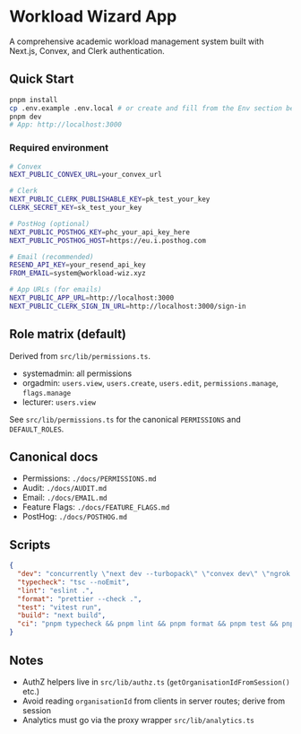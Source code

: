 # Workload Wizard App

A comprehensive academic workload management system built with Next.js, Convex, and Clerk authentication.

## Quick Start

```bash
pnpm install
cp .env.example .env.local # or create and fill from the Env section below
pnpm dev
# App: http://localhost:3000
```

### Required environment

```bash
# Convex
NEXT_PUBLIC_CONVEX_URL=your_convex_url

# Clerk
NEXT_PUBLIC_CLERK_PUBLISHABLE_KEY=pk_test_your_key
CLERK_SECRET_KEY=sk_test_your_key

# PostHog (optional)
NEXT_PUBLIC_POSTHOG_KEY=phc_your_api_key_here
NEXT_PUBLIC_POSTHOG_HOST=https://eu.i.posthog.com

# Email (recommended)
RESEND_API_KEY=your_resend_api_key
FROM_EMAIL=system@workload-wiz.xyz

# App URLs (for emails)
NEXT_PUBLIC_APP_URL=http://localhost:3000
NEXT_PUBLIC_CLERK_SIGN_IN_URL=http://localhost:3000/sign-in
```

## Role matrix (default)

Derived from `src/lib/permissions.ts`.

- systemadmin: all permissions
- orgadmin: `users.view`, `users.create`, `users.edit`, `permissions.manage`, `flags.manage`
- lecturer: `users.view`

See `src/lib/permissions.ts` for the canonical `PERMISSIONS` and `DEFAULT_ROLES`.

## Canonical docs

- Permissions: `./docs/PERMISSIONS.md`
- Audit: `./docs/AUDIT.md`
- Email: `./docs/EMAIL.md`
- Feature Flags: `./docs/FEATURE_FLAGS.md`
- PostHog: `./docs/POSTHOG.md`

## Scripts

```json
{
  "dev": "concurrently \"next dev --turbopack\" \"convex dev\" \"ngrok http 3000\"",
  "typecheck": "tsc --noEmit",
  "lint": "eslint .",
  "format": "prettier --check .",
  "test": "vitest run",
  "build": "next build",
  "ci": "pnpm typecheck && pnpm lint && pnpm format && pnpm test && pnpm build"
}
```

## Notes

- AuthZ helpers live in `src/lib/authz.ts` (`getOrganisationIdFromSession()` etc.)
- Avoid reading `organisationId` from clients in server routes; derive from session
- Analytics must go via the proxy wrapper `src/lib/analytics.ts`
